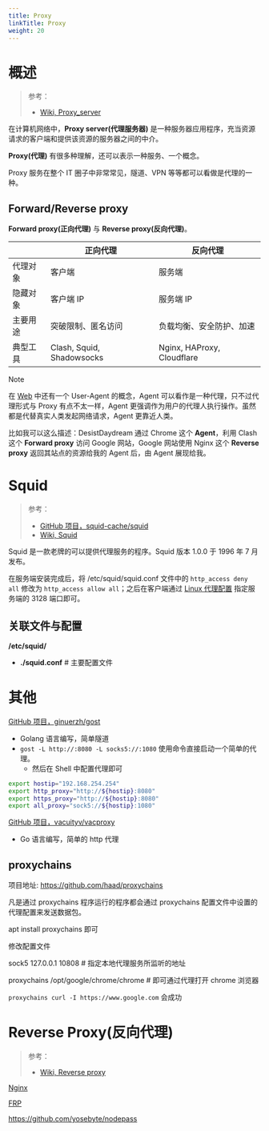 ```yaml
---
title: Proxy
linkTitle: Proxy
weight: 20
---
```


# 概述

> 参考：
>
> - [Wiki, Proxy_server](https://en.wikipedia.org/wiki/Proxy_server)

在计算机网络中，**Proxy server(代理服务器)** 是一种服务器应用程序，充当资源请求的客户端和提供该资源的服务器之间的中介。

**Proxy(代理)** 有很多种理解，还可以表示一种服务、一个概念。

Proxy 服务在整个 IT 圈子中非常常见，隧道、VPN 等等都可以看做是代理的一种。

## Forward/Reverse proxy

**Forward proxy(正向代理)** 与 **Reverse proxy(反向代理)**。

|      | 正向代理                      | 反向代理                       |
| ---- | ------------------------- | -------------------------- |
| 代理对象 | 客户端                       | 服务端                        |
| 隐藏对象 | 客户端 IP                    | 服务端 IP                     |
| 主要用途 | 突破限制、匿名访问                 | 负载均衡、安全防护、加速               |
| 典型工具 | Clash, Squid, Shadowsocks | Nginx, HAProxy, Cloudflare |

> [!Note]
> 在 [Web](/docs/Web/Web.md) 中还有一个 User-Agent 的概念，Agent 可以看作是一种代理，只不过代理形式与 Proxy 有点不太一样，Agent 更强调作为用户的代理人执行操作。虽然都是代替真实人类发起网络请求，Agent 更靠近人类。
>
> 比如我可以这么描述：DesistDaydream 通过 Chrome 这个 **Agent**，利用 Clash 这个 **Forward proxy** 访问 Google 网站，Google 网站使用 Nginx 这个 **Reverse proxy** 返回其站点的资源给我的 Agent 后，由 Agent 展现给我。

# Squid

> 参考：
>
> - [GitHub 项目，squid-cache/squid](https://github.com/squid-cache/squid)
> - [Wiki, Squid](https://en.wikipedia.org/wiki/Squid_(software))

Squid 是一款老牌的可以提供代理服务的程序。Squid 版本 1.0.0 于 1996 年 7 月发布。

在服务端安装完成后，将 /etc/squid/squid.conf 文件中的 `http_access deny all` 修改为 `http_access allow all`；之后在客户端通过 [Linux 代理配置](/docs/1.操作系统/Linux%20管理/Linux%20管理案例/Linux%20代理配置.md) 指定服务端的 3128 端口即可。

## 关联文件与配置

**/etc/squid/**

- **./squid.conf** # 主要配置文件

# 其他

[GitHub 项目，ginuerzh/gost](https://github.com/ginuerzh/gost)

- Golang 语言编写，简单隧道
- `gost -L http://:8080 -L socks5://:1080` 使用命令直接启动一个简单的代理。
  - 然后在 Shell 中配置代理即可

```bash
export hostip="192.168.254.254"
export http_proxy="http://${hostip}:8080"
export https_proxy="http://${hostip}:8080"
export all_proxy="sock5://${hostip}:1080"
```

[GitHub 项目，vacuityv/vacproxy](https://github.com/vacuityv/vacproxy)

- Go 语言编写，简单的 http 代理

## proxychains

项目地址: https://github.com/haad/proxychains

凡是通过 proxychains 程序运行的程序都会通过 proxychains 配置文件中设置的代理配置来发送数据包。

apt install proxychains 即可

修改配置文件

sock5 127.0.0.1 10808 # 指定本地代理服务所监听的地址

proxychains /opt/google/chrome/chrome # 即可通过代理打开 chrome 浏览器

`proxychains curl -I https://www.google.com` 会成功

# Reverse Proxy(反向代理)

> 参考：
>
> - [Wiki, Reverse proxy](https://en.wikipedia.org/wiki/Reverse_proxy)

[Nginx](/docs/Web/Nginx/Nginx.md)

[FRP](/docs/4.数据通信/Utility/FRP.md)

https://github.com/yosebyte/nodepass
